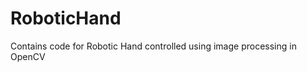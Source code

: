 RoboticHand
===========

Contains code for Robotic Hand controlled using image processing in OpenCV
